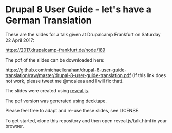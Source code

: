 # Drupal 8 User Guide - let's have a German Translation

These are the slides for a talk given at Drupalcamp Frankfurt on Saturday 22 April 2017:

https://2017.drupalcamp-frankfurt.de/node/189

The pdf of the slides can be downloaded here:

https://github.com/michaellenahan/drupal-8-user-guide-translation/raw/master/drupal-8-user-guide-translation.pdf (If this link does not work, please tweet me @mcaleaa and I will fix that).

The slides were created using [reveal.js](https://github.com/hakimel/reveal.js).

The pdf version was generated using [decktape](https://github.com/astefanutti/decktape).

Please feel free to adapt and re-use these slides, see LICENSE.

To get started, clone this repository and then open reveal.js/talk.html in your browser.
